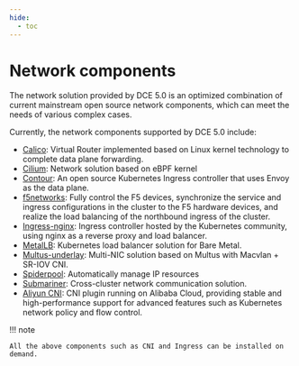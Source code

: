 ```yaml
---
hide:
  - toc
---
```


# Network components

The network solution provided by DCE 5.0 is an optimized combination of current mainstream
open source network components, which can meet the needs of various complex cases.

Currently, the network components supported by DCE 5.0 include:

- [Calico](../modules/calico/index.md): Virtual Router implemented based on Linux kernel technology to complete data plane forwarding.
- [Cilium](../modules/cilium/index.md): Network solution based on eBPF kernel
- [Contour](../modules/contour/index.md): An open source Kubernetes Ingress controller that uses Envoy as the data plane.
- [f5networks](../modules/f5networks/index.md): Fully control the F5 devices, synchronize the service and
  ingress configurations in the cluster to the F5 hardware devices, and realize the load balancing of the
  northbound ingress of the cluster.
- [Ingress-nginx](../modules/ingress-nginx/index.md): Ingress controller hosted by the Kubernetes community, using nginx as a reverse proxy and load balancer.
- [MetalLB](../modules/metallb/index.md): Kubernetes load balancer solution for Bare Metal.
- [Multus-underlay](../modules/multus-underlay/index.md): Multi-NIC solution based on Multus with Macvlan + SR-IOV CNI.
- [Spiderpool](../modules/spiderpool/index.md): Automatically manage IP resources
- [Submariner](../modules/submariner/index.md): Cross-cluster network communication solution.
- [Aliyun CNI](../modules/aliyun-terway/index.md): CNI plugin running on Alibaba Cloud, providing stable
  and high-performance support for advanced features such as Kubernetes network policy and flow control.

!!! note

    All the above components such as CNI and Ingress can be installed on demand.
